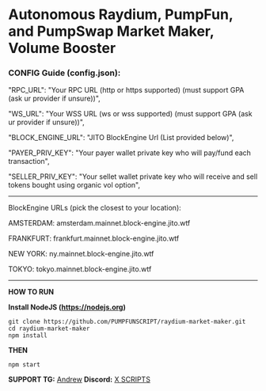 <h1>Autonomous Raydium, PumpFun, and PumpSwap Market Maker, Volume Booster</h1>

<h3>CONFIG Guide (config.json):</h3>

"RPC_URL": "Your RPC URL (http or https supported) (must support GPA (ask ur provider if unsure))",

"WS_URL": "Your WSS URL (ws or wss supported) (must support GPA (ask ur provider if unsure))",

"BLOCK_ENGINE_URL": "JITO BlockEngine Url (List provided below)",

"PAYER_PRIV_KEY": "Your payer wallet private key who will pay/fund each transaction",

"SELLER_PRIV_KEY": "Your sellet wallet private key who will receive and sell tokens bought using organic vol option",

--------------------------------------------------------------------------------------------------------------------------------

BlockEngine URLs (pick the closest to your location):

AMSTERDAM: amsterdam.mainnet.block-engine.jito.wtf

FRANKFURT: frankfurt.mainnet.block-engine.jito.wtf

NEW YORK: ny.mainnet.block-engine.jito.wtf

TOKYO: tokyo.mainnet.block-engine.jito.wtf

--------------------------------------------------------------------------------------------------------------------------------

**HOW TO RUN**

**Install NodeJS (https://nodejs.org)**

```
git clone https://github.com/PUMPFUNSCRIPT/raydium-market-maker.git
cd raydium-market-maker
npm install
```

**THEN**

```
npm start
```


**SUPPORT TG:** [Andrew](https://t.me/andrewbizzle)
**Discord:** [X SCRIPTS](https://discord.gg/ygxgHpFUt2)
